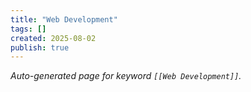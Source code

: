 ```yaml
---
title: "Web Development"
tags: []
created: 2025-08-02
publish: true
---
```


_Auto-generated page for keyword `[[Web Development]]`._
